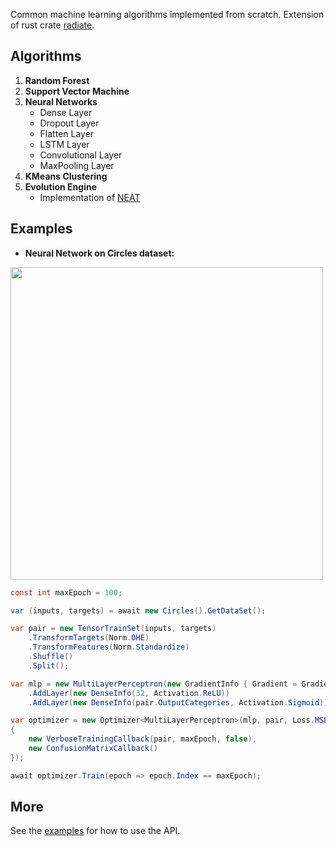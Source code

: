Common machine learning algorithms implemented from scratch. Extension of rust crate [radiate](https://github.com/pkalivas/radiate).

## Algorithms
1. **Random Forest**
2. **Support Vector Machine**
3. **Neural Networks**
    - Dense Layer
    - Dropout Layer
    - Flatten Layer
    - LSTM Layer
    - Convolutional Layer
    - MaxPooling Layer
4. **KMeans Clustering**
5. **Evolution Engine**
    - Implementation of [NEAT](http://nn.cs.utexas.edu/downloads/papers/stanley.ec02.pdf)

## Examples
- **Neural Network on Circles dataset:**
<img src="https://machinelearningmastery.com/wp-content/uploads/2017/12/Scatter-Plot-of-Circles-Test-Classification-Problem-1024x768.png" width="500px;" />

```c#
const int maxEpoch = 100;

var (inputs, targets) = await new Circles().GetDataSet();

var pair = new TensorTrainSet(inputs, targets)
    .TransformTargets(Norm.OHE)
    .TransformFeatures(Norm.Standardize)
    .Shuffle()
    .Split();

var mlp = new MultiLayerPerceptron(new GradientInfo { Gradient = Gradient.SGD })
    .AddLayer(new DenseInfo(32, Activation.ReLU))
    .AddLayer(new DenseInfo(pair.OutputCategories, Activation.Sigmoid));

var optimizer = new Optimizer<MultiLayerPerceptron>(mlp, pair, Loss.MSE, new List<ITrainingCallback>()
{
    new VerboseTrainingCallback(pair, maxEpoch, false),
    new ConfusionMatrixCallback()
});

await optimizer.Train(epoch => epoch.Index == maxEpoch);
```

## More
See the [examples](https://github.com/pkalivas/Radiate.NET/tree/main/Radiate.Examples/Examples) for how to use the API.

